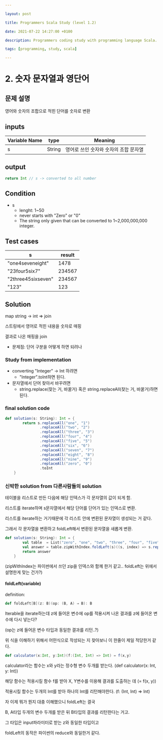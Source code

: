 ```yaml
---

layout: post

title: Programmers Scala Study (level 1.2)

date: 2021-07-22 14:27:00 +0100

description: Programmers coding study with programming language Scala. The difficulty selected is level 1.

tags: [programming, study, scala]

---
```


# 2. 숫자 문자열과 영단어

## 문제 설명

영어와 숫자의 조합으로 적힌 단어를 숫자로 변환

## inputs

| Variable Name | type   | Meaning                               |
| ------------- | ------ | ------------------------------------- |
| s             | String | 영어로 쓰인 숫자와 숫자의 조합 문자열 |

## output

~~~scala
return Int // s -> converted to all number
~~~

## Condition

* s
  * lenght: 1~50
  * never starts with "Zero" or "0"
  * The string only given that can be converted to 1~2,000,000,000 integer.

## Test cases

| s                  | result |
| ------------------ | ------ |
| "one4seveneight"   | 1478   |
| "23four5six7"      | 234567 |
| "2three45sixseven" | 234567 |
| "123"              | 123    |



## Solution

map string → int ⇒ join

스트링에서 영어로 적힌 내용을 숫자로 매핑

결과로 나온 매핑을 join

* 문제점: 단어 구분을 어떻게 하면 되려나

### Study from implementation

* converting "Integer" → Int 하려면
  * "Integer".toInt하면 된다.
* 문자열에서 단어 찾아서 바꾸려면
  * string.replace(찾는 거, 바꿀거) 혹은 string.replaceAll(찾는 거, 바꿀거)하면 된다.



### final solution code

~~~scala
def solution(s: String): Int = {
        return s.replaceAll("one", "1")
                .replaceAll("two", "2")
                .replaceAll("three", "3")
                .replaceAll("four", "4")
                .replaceAll("five", "5")
                .replaceAll("six", "6")
                .replaceAll("seven", "7")
                .replaceAll("eight", "8")
                .replaceAll("nine", "9")
                .replaceAll("zero", "0")
                .toInt
    }
~~~

### 신박한 solution from 다른사람들의 solution

테이블을 리스트로 만든 다음에 해당 인덱스가 각 문자열의 값이 되게 함.

리스트를 iterate하며 s문자열에서 해당 단어를 단어가 있는 인덱스로 변환.

리스트를 iterate하는 거기때문에 각 리스트 안에 변환된 문자열이 생성되는 거 같다. 

그래서 각 문자열을 변환하고 foldLeft해서 변환된 문자열을 새롭게 변환. 

~~~scala
def solution(s: String): Int = {
        val table  = List("zero", "one", "two", "three", "four", "five", "six", "seven", "eight", "nine")
        val answer = table.zipWithIndex.foldLeft(s)((s, index) => s.replace(index._1, index._2.toString)).toInt
        return answer
    }
~~~

(zipWithIndex는 파이썬에서 쓰던 zip을 인덱스와 함께 한거 같고.. foldLeft는 위에서 설명한게 맞는 건가?)

#### foldLeft(variable)

definition:

~~~scala
def foldLeft[B](z: B)(op: (B, A) ⇒ B): B
~~~

Iterable을 iterate하는데 z에 들어온 변수에 op를 적용시켜 나온 결과를 z에 들어온 변수에 다시 넣는다?

(op는 z에 들어온 변수 타입과 동일한 결과를 리턴..?)



위 식을 이해하기 위해서 어떤식으로 작성되는 지 찾아보니 이 한줄이 제일 적당한거 같다.

~~~scala
def calculator(x:Int, y:Int)(f:(Int, Int) => Int) = f(x,y)
~~~

calculator라는 함수는 x와 y라는 정수형 변수 두개를 받는다. (def calculator(x: Int, y: Int))

해당 함수는 적용시킬 함수 f를 받아 X, Y변수를 이용해 결과를 도출하는 데 (= f(x, y))

적용시킬 함수는 두개의 Int를 받아 하나의 Int를 리턴해야한다. (f: (Int, Int) ⇒ Int)



자 이제 뭐가 뭔지 대충 이해했으니 foldLeft는 결국

B, A타입 두개의 변수 두개를 받은 뒤 B타입의 결과를 리턴한다는 거고.

그 타입은 input파라미터로 받는 z와 동일한 타입이고

foldLeft의 동작은 파이썬의 reduce와 동일한거 같다.
